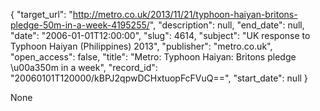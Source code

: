 {
  "target_url": "http://metro.co.uk/2013/11/21/typhoon-haiyan-britons-pledge-50m-in-a-week-4195255/", 
  "description": null, 
  "end_date": null, 
  "date": "2006-01-01T12:00:00", 
  "slug": 4614, 
  "subject": "UK response to Typhoon Haiyan (Philippines) 2013", 
  "publisher": "metro.co.uk", 
  "open_access": false, 
  "title": "Metro: Typhoon Haiyan: Britons pledge \u00a350m in a week", 
  "record_id": "20060101T120000/kBPJ2qpwDCHxtuopFcFVuQ==", 
  "start_date": null
}

None